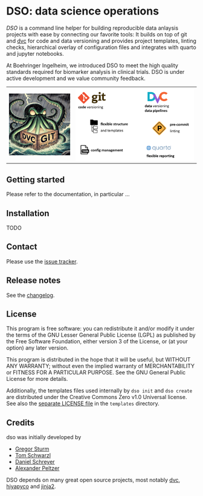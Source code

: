 # DSO: data science operations

_DSO_ is a command line helper for building reproducible data anlaysis projects with ease by connecting our favorite tools:
It builds on top of git and [dvc](https://github.com/iterative/dvc) for code and data versioning and provides project
templates, linting checks, hierarchical overlay of configuration files and integrates with quarto and jupyter notebooks.

At Boehringer Ingelheim, we introduced DSO to meet the high quality standards required for biomarker analysis
in clinical trials. DSO is under active development and we value community feedback.

<table width="100%">
    <tr>
        <td width="35%"><img src="img/dso_kraken.jpg" alt="DSO Kraken"></td>
        <td><img src="img/dso_tools.png" alt="tools used by DSO"></td>
    </tr>
</table>

## Getting started

Please refer to the documentation, in particular ...

## Installation

TODO

## Contact

Please use the [issue tracker](https://github.com/Boehringer-Ingelheim/dso/issues).

## Release notes

See the [changelog](./CHANGELOG.md).

## License

This program is free software: you can redistribute it and/or modify it under the terms of the GNU Lesser General Public License (LGPL) as published by the Free Software Foundation, either version 3 of the License, or (at your option) any later version.

This program is distributed in the hope that it will be useful, but WITHOUT ANY WARRANTY; without even the implied warranty of MERCHANTABILITY or FITNESS FOR A PARTICULAR PURPOSE. See the GNU General Public License for more details.

Additionally, the templates files used internally by `dso init` and `dso create` are distributed under the Creative Commons Zero v1.0
Universal license. See also the [separate LICENSE file](https://github.com/Boehringer-Ingelheim/dso/blob/main/src/dso/templates/LICENSE) in the `templates` directory.

## Credits

dso was initially developed by

-   [Gregor Sturm](https://github.com/grst)
-   [Tom Schwarzl](https://github.com/tschwarzl)
-   [Daniel Schreyer](https://github.com/dschreyer)
-   [Alexander Peltzer](https://github.com/apeltzer)

DSO depends on many great open source projects, most notably [dvc](https://github.com/iterative/dvc), [hiyapyco](https://github.com/zerwes/hiyapyco) and [jinja2](https://jinja.palletsprojects.com/).
